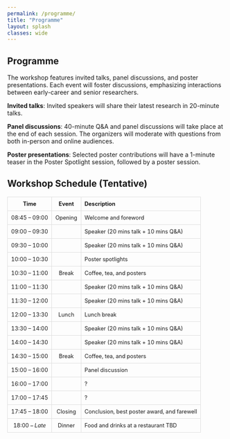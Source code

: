 ```yaml
---
permalink: /programme/
title: "Programme"
layout: splash
classes: wide
---
```


## Programme

The workshop features invited talks, panel discussions, and poster presentations. Each event will foster discussions, emphasizing interactions between early-career and senior researchers.

**Invited talks**: Invited speakers will share their latest research in 20-minute talks.

**Panel discussions**: 40-minute Q&A and panel discussions will take place at the end of each session. The organizers will moderate with questions from both in-person and online audiences.

**Poster presentations**: Selected poster contributions will have a 1-minute teaser in the Poster Spotlight session, followed by a poster session.

## Workshop Schedule (Tentative)

<style>
  table {
    width: 100%;
    border-collapse: collapse;
    font-size: 0.9em; /* Increase the font size */
  }
  th, td {
    border: 1px solid #ddd;
    padding: 8px;
    text-align: center;
  }
</style>

|      Time      |  Event  | Description                                 |
| :------------: | :-----: | :------------------------------------------ |
| 08:45 – 09:00  | Opening | Welcome and foreword                        |
| 09:00 – 09:30  |         | Speaker (20 mins talk + 10 mins Q&A)        |
| 09:30 – 10:00  |         | Speaker (20 mins talk + 10 mins Q&A)        |
| 10:00 – 10:30  |         | Poster spotlights                           |
| 10:30 – 11:00  |  Break  | Coffee, tea, and posters                    |
| 11:00 – 11:30  |         | Speaker (20 mins talk + 10 mins Q&A)        |
| 11:30 – 12:00  |         | Speaker (20 mins talk + 10 mins Q&A)        |
| 12:00 – 13:30  |  Lunch  | Lunch break                                 |
| 13:30 – 14:00  |         | Speaker (20 mins talk + 10 mins Q&A)        |
| 14:00 – 14:30  |         | Speaker (20 mins talk + 10 mins Q&A)        |
| 14:30 – 15:00  |  Break  | Coffee, tea, and posters                    |
| 15:00 – 16:00  |         | Panel discussion                            |
| 16:00 – 17:00  |         | ?                                           |
| 17:00 – 17:45  |         | ?                                           |
| 17:45 – 18:00  | Closing | Conclusion, best poster award, and farewell |
| 18:00 – *Late* | Dinner  | Food and drinks at a restaurant TBD         |
